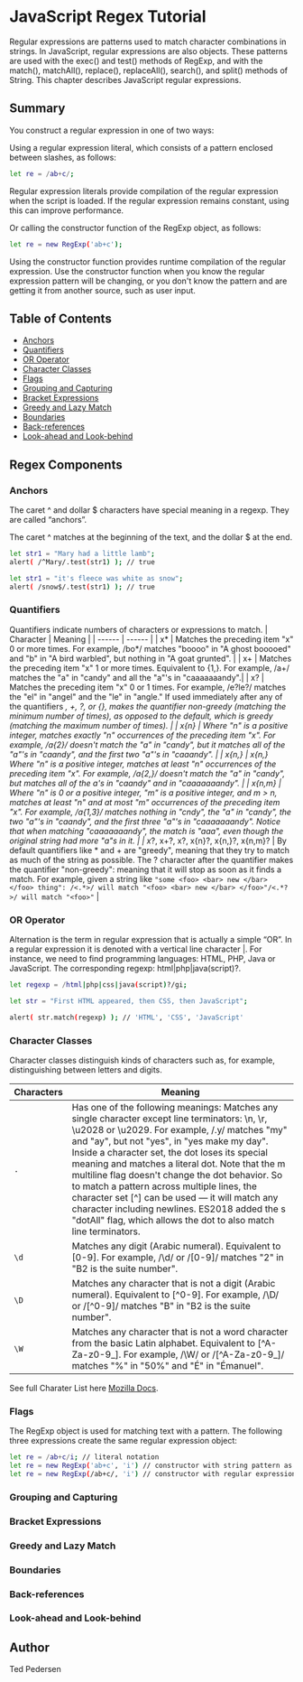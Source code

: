 # JavaScript Regex Tutorial

Regular expressions are patterns used to match character combinations in strings. In JavaScript, regular expressions are also objects. These patterns are used with the exec() and test() methods of RegExp, and with the match(), matchAll(), replace(), replaceAll(), search(), and split() methods of String. This chapter describes JavaScript regular expressions.

## Summary

You construct a regular expression in one of two ways:

Using a regular expression literal, which consists of a pattern enclosed between slashes, as follows:

```sh
let re = /ab+c/;
```


Regular expression literals provide compilation of the regular expression when the script is loaded. If the regular expression remains constant, using this can improve performance.

Or calling the constructor function of the RegExp object, as follows:

```sh
let re = new RegExp('ab+c');
```

Using the constructor function provides runtime compilation of the regular expression. Use the constructor function when you know the regular expression pattern will be changing, or you don't know the pattern and are getting it from another source, such as user input.

## Table of Contents

- [Anchors](#anchors)
- [Quantifiers](#quantifiers)
- [OR Operator](#or-operator)
- [Character Classes](#character-classes)
- [Flags](#flags)
- [Grouping and Capturing](#grouping-and-capturing)
- [Bracket Expressions](#bracket-expressions)
- [Greedy and Lazy Match](#greedy-and-lazy-match)
- [Boundaries](#boundaries)
- [Back-references](#back-references)
- [Look-ahead and Look-behind](#look-ahead-and-look-behind)

## Regex Components

### Anchors
The caret ^ and dollar $ characters have special meaning in a regexp. They are called “anchors”.

The caret ^ matches at the beginning of the text, and the dollar $ at the end.

```sh
let str1 = "Mary had a little lamb";
alert( /^Mary/.test(str1) ); // true
```

```sh
let str1 = "it's fleece was white as snow";
alert( /snow$/.test(str1) ); // true
```
### Quantifiers
Quantifiers indicate numbers of characters or expressions to match.
| Character | Meaning |
| ------ | ------ |
| x* | Matches the preceding item "x" 0 or more times. For example, /bo*/ matches "boooo" in "A ghost booooed" and "b" in "A bird warbled", but nothing in "A goat grunted". |
| x+ | Matches the preceding item "x" 1 or more times. Equivalent to {1,}. For example, /a+/ matches the "a" in "candy" and all the "a"'s in "caaaaaaandy".|
| x? | Matches the preceding item "x" 0 or 1 times. For example, /e?le?/ matches the "el" in "angel" and the "le" in "angle." If used immediately after any of the quantifiers *, +, ?, or {}, makes the quantifier non-greedy (matching the minimum number of times), as opposed to the default, which is greedy (matching the maximum number of times). |
| x{n} | Where "n" is a positive integer, matches exactly "n" occurrences of the preceding item "x". For example, /a{2}/ doesn't match the "a" in "candy", but it matches all of the "a"'s in "caandy", and the first two "a"'s in "caaandy". |
| x{n,} | x{n,}	Where "n" is a positive integer, matches at least "n" occurrences of the preceding item "x". For example, /a{2,}/ doesn't match the "a" in "candy", but matches all of the a's in "caandy" and in "caaaaaaandy". |
| x{n,m} | Where "n" is 0 or a positive integer, "m" is a positive integer, and m > n, matches at least "n" and at most "m" occurrences of the preceding item "x". For example, /a{1,3}/ matches nothing in "cndy", the "a" in "candy", the two "a"'s in "caandy", and the first three "a"'s in "caaaaaaandy". Notice that when matching "caaaaaaandy", the match is "aaa", even though the original string had more "a"s in it. |
| x*?, x+?, x?, x{n}?, x{n,}?, x{n,m}? | By default quantifiers like * and + are "greedy", meaning that they try to match as much of the string as possible. The ? character after the quantifier makes the quantifier "non-greedy": meaning that it will stop as soon as it finds a match. For example, given a string like ```"some <foo> <bar> new </bar> </foo> thing": /<.*>/ will match "<foo> <bar> new </bar> </foo>"/<.*?>/ will match "<foo>"``` |

### OR Operator
Alternation is the term in regular expression that is actually a simple “OR”.
In a regular expression it is denoted with a vertical line character |.
For instance, we need to find programming languages: HTML, PHP, Java or JavaScript.
The corresponding regexp: html|php|java(script)?.

```sh
let regexp = /html|php|css|java(script)?/gi;

let str = "First HTML appeared, then CSS, then JavaScript";

alert( str.match(regexp) ); // 'HTML', 'CSS', 'JavaScript'
```

### Character Classes
Character classes distinguish kinds of characters such as, for example, distinguishing between letters and digits.

| Characters | Meaning |
| ------ | ------ |
| ```.``` | Has one of the following meanings: Matches any single character except line terminators: \n, \r, \u2028 or \u2029. For example, /.y/ matches "my" and "ay", but not "yes", in "yes make my day". Inside a character set, the dot loses its special meaning and matches a literal dot. Note that the m multiline flag doesn't change the dot behavior. So to match a pattern across multiple lines, the character set [^] can be used — it will match any character including newlines. ES2018 added the s "dotAll" flag, which allows the dot to also match line terminators. |
| ```\d``` | Matches any digit (Arabic numeral). Equivalent to [0-9]. For example, /\d/ or /[0-9]/ matches "2" in "B2 is the suite number". |
| ```\D``` |  Matches any character that is not a digit (Arabic numeral). Equivalent to [^0-9]. For example, /\D/ or /[^0-9]/ matches "B" in "B2 is the suite number". | 
| ```\W``` | Matches any character that is not a word character from the basic Latin alphabet. Equivalent to [^A-Za-z0-9_]. For example, /\W/ or /[^A-Za-z0-9_]/ matches "%" in "50%" and "É" in "Émanuel". |

See full Charater List here [Mozilla Docs](https://developer.mozilla.org/en-US/docs/Web/JavaScript/Guide/Regular_Expressions/Character_Classes).

### Flags
The RegExp object is used for matching text with a pattern.
The following three expressions create the same regular expression object:

```sh 
let re = /ab+c/i; // literal notation
let re = new RegExp('ab+c', 'i') // constructor with string pattern as first argument
let re = new RegExp(/ab+c/, 'i') // constructor with regular expression literal as first argument (Starting with ECMAScript 6)
```

### Grouping and Capturing

### Bracket Expressions

### Greedy and Lazy Match

### Boundaries

### Back-references

### Look-ahead and Look-behind

## Author

Ted Pedersen
